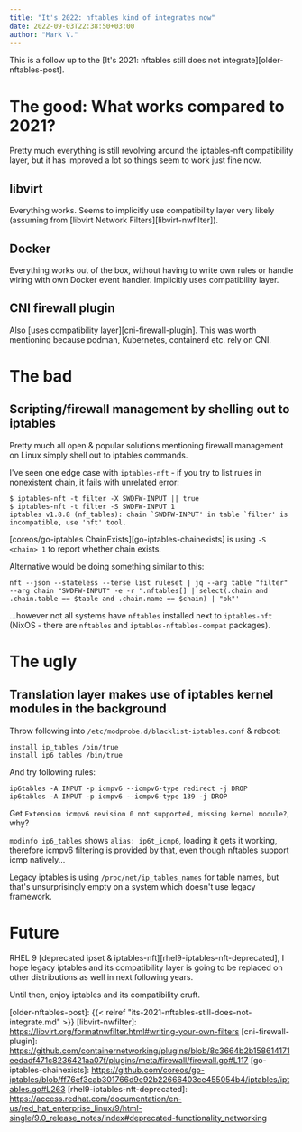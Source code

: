 ```yaml
---
title: "It's 2022: nftables kind of integrates now"
date: 2022-09-03T22:38:50+03:00
author: "Mark V."
---
```


This is a follow up to the [It's 2021: nftables still does not integrate][older-nftables-post].

# The good: What works compared to 2021?

Pretty much everything is still revolving around the iptables-nft compatibility layer, but it has improved a lot so
things seem to work just fine now.

## libvirt

Everything works. Seems to implicitly use compatibility layer very likely (assuming from [libvirt Network Filters][libvirt-nwfilter]).

## Docker

Everything works out of the box, without having to write own rules or handle wiring with own Docker event handler. Implicitly uses compatibility layer.

## CNI firewall plugin

Also [uses compatibility layer][cni-firewall-plugin]. This was worth mentioning because podman, Kubernetes, containerd etc. rely on CNI.

# The bad

## Scripting/firewall management by shelling out to iptables

Pretty much all open & popular solutions mentioning firewall management on Linux simply shell out to iptables commands.

I've seen one edge case with `iptables-nft` - if you try to list rules in nonexistent chain, it fails with unrelated error:

```shell
$ iptables-nft -t filter -X SWDFW-INPUT || true
$ iptables-nft -t filter -S SWDFW-INPUT 1
iptables v1.8.8 (nf_tables): chain `SWDFW-INPUT' in table `filter' is incompatible, use 'nft' tool.
```

[coreos/go-iptables ChainExists][go-iptables-chainexists] is using `-S <chain> 1` to report whether chain exists.

Alternative would be doing something similar to this:

```shell
nft --json --stateless --terse list ruleset | jq --arg table "filter" --arg chain "SWDFW-INPUT" -e -r '.nftables[] | select(.chain and .chain.table == $table and .chain.name == $chain) | "ok"'
```

...however not all systems have `nftables` installed next to `iptables-nft` (NixOS - there are `nftables` and `iptables-nftables-compat` packages).

# The ugly

## Translation layer makes use of iptables kernel modules in the background

Throw following into `/etc/modprobe.d/blacklist-iptables.conf` & reboot:

```modprobe
install ip_tables /bin/true
install ip6_tables /bin/true
```

And try following rules:
```shell
ip6tables -A INPUT -p icmpv6 --icmpv6-type redirect -j DROP
ip6tables -A INPUT -p icmpv6 --icmpv6-type 139 -j DROP
```

Get `Extension icmpv6 revision 0 not supported, missing kernel module?`, why?

`modinfo ip6_tables` shows `alias: ip6t_icmp6`, loading it gets it working, therefore icmpv6 filtering is provided by that,
even though nftables support icmp natively...

Legacy iptables is using `/proc/net/ip_tables_names` for table names, but that's unsurprisingly empty on a system which doesn't use legacy framework.

# Future

RHEL 9 [deprecated ipset & iptables-nft][rhel9-iptables-nft-deprecated], I hope legacy iptables and its compatibility layer
is going to be replaced on other distributions as well in next following years.

Until then, enjoy iptables and its compatibility cruft.

[older-nftables-post]: {{< relref "its-2021-nftables-still-does-not-integrate.md" >}}
[libvirt-nwfilter]: https://libvirt.org/formatnwfilter.html#writing-your-own-filters
[cni-firewall-plugin]: https://github.com/containernetworking/plugins/blob/8c3664b2b158614171eedadf471c8236421aa07f/plugins/meta/firewall/firewall.go#L117
[go-iptables-chainexists]: https://github.com/coreos/go-iptables/blob/ff76ef3cab301766d9e92b22666403ce455054b4/iptables/iptables.go#L263
[rhel9-iptables-nft-deprecated]: https://access.redhat.com/documentation/en-us/red_hat_enterprise_linux/9/html-single/9.0_release_notes/index#deprecated-functionality_networking
